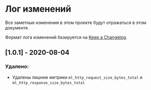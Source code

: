 # Лог изменений

Все заметные изменения в этом проекте будут отражаться в этом документе.

Формат лога изменений базируется на [Keep a Changelog](https://keepachangelog.com/en/1.0.0/).

## [1.0.1] - 2020-08-04

### Удалено:

* Удалены лишние метрики `ml_http_request_size_bytes_total` и `ml_http_response_size_bytes_total`